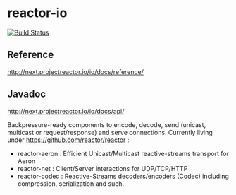 # reactor-io

[![Build Status](https://drone.io/github.com/reactor/reactor-io/status.png)](https://drone.io/github.com/reactor/reactor-io/latest)

## Reference
http://next.projectreactor.io/io/docs/reference/

## Javadoc
http://next.projectreactor.io/io/docs/api/

Backpressure-ready components to encode, decode, send (unicast, multicast or request/response) and serve connections. Currently living under https://github.com/reactor/reactor :
- reactor-aeron : Efficient Unicast/Multicast reactive-streams transport for Aeron
- reactor-net   : Client/Server interactions for UDP/TCP/HTTP
- reactor-codec : Reactive-Streams decoders/encoders (Codec) including compression, serialization and such.

